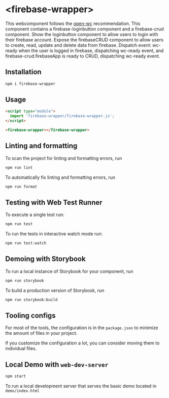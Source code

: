 # \<firebase-wrapper>

This webcomponent follows the [open-wc](https://github.com/open-wc/open-wc) recommendation.
This component contains a firebase-loginbutton component and a firebase-crud component.
Show the loginbutton component to allow users to login with their firebase account.
Expose the firebaseCRUD component to allow users to create, read, update and delete data from firebase.
Dispatch event: wc-ready when the user is logged in firebase, dispatching wc-ready event, and firebase-crud.firebaseApp is ready to CRUD, dispatching wc-ready event.

## Installation

```bash
npm i firebase-wrapper
```

## Usage

```html
<script type="module">
  import 'firebase-wrapper/firebase-wrapper.js';
</script>

<firebase-wrapper></firebase-wrapper>
```

## Linting and formatting

To scan the project for linting and formatting errors, run

```bash
npm run lint
```

To automatically fix linting and formatting errors, run

```bash
npm run format
```

## Testing with Web Test Runner

To execute a single test run:

```bash
npm run test
```

To run the tests in interactive watch mode run:

```bash
npm run test:watch
```

## Demoing with Storybook

To run a local instance of Storybook for your component, run

```bash
npm run storybook
```

To build a production version of Storybook, run

```bash
npm run storybook:build
```

## Tooling configs

For most of the tools, the configuration is in the `package.json` to minimize the amount of files in your project.

If you customize the configuration a lot, you can consider moving them to individual files.

## Local Demo with `web-dev-server`

```bash
npm start
```

To run a local development server that serves the basic demo located in `demo/index.html`
